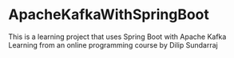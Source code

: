 # ApacheKafkaWithSpringBoot

This is a learning project that uses Spring Boot with Apache Kafka <br/>
Learning from an online programming course by Dilip Sundarraj
